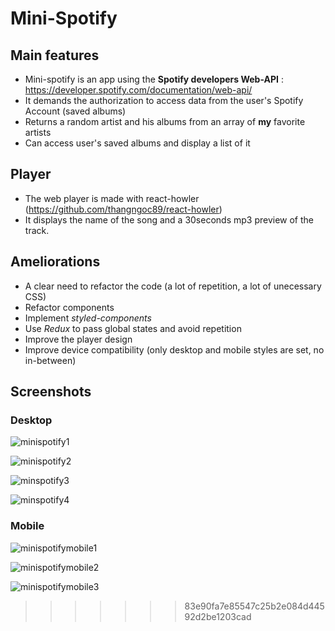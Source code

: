 # Mini-Spotify


## Main features

- Mini-spotify is an app using the **Spotify developers Web-API** : https://developer.spotify.com/documentation/web-api/
- It demands the authorization to access data from the user's Spotify Account (saved albums)
- Returns a random artist and his albums from an array of **my** favorite artists
- Can access user's saved albums and display a list of it

## Player

- The web player is made with react-howler (https://github.com/thangngoc89/react-howler)
- It displays the name of the song and a 30seconds mp3 preview of the track.

## Ameliorations

- A clear need to refactor the code (a lot of repetition, a lot of unecessary CSS)
- Refactor components
- Implement _styled-components_
- Use _Redux_ to pass global states and avoid repetition
- Improve the player design
- Improve device compatibility (only desktop and mobile styles are set, no in-between)

## Screenshots

### Desktop 
![minispotify1](https://user-images.githubusercontent.com/45493113/69961883-189e3100-150d-11ea-8b2c-16708d1b0db2.png)

![minispotify2](https://user-images.githubusercontent.com/45493113/69961885-19cf5e00-150d-11ea-8e29-f29602b86d5b.png)

![minspotify3](https://user-images.githubusercontent.com/45493113/69961889-1b992180-150d-11ea-8059-793b7bc16576.png)

![minspotify4](https://user-images.githubusercontent.com/45493113/69961891-1cca4e80-150d-11ea-81d4-456c8cbd4576.png)

### Mobile

![minispotifymobile1](https://user-images.githubusercontent.com/45493113/69961903-20f66c00-150d-11ea-8b48-74889ed11798.png)

![minispotifymobile2](https://user-images.githubusercontent.com/45493113/69961906-22279900-150d-11ea-89f6-d9270cdb052c.png)

![minispotifymobile3](https://user-images.githubusercontent.com/45493113/69961907-23f15c80-150d-11ea-9362-49984cf814e5.png)
>>>>>>> 83e90fa7e85547c25b2e084d44592d2be1203cad
